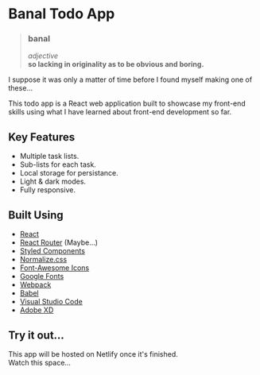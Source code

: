 # Banal Todo App

> ### **banal**
> *adjective*  
> **so lacking in originality as to be obvious and boring.**

I suppose it was only a matter of time before I found myself making one of these...

This todo app is a React web application built to showcase my front-end skills using what I have learned about front-end development so far.

## Key Features

- Multiple task lists.
- Sub-lists for each task.
- Local storage for persistance.
- Light & dark modes.
- Fully responsive.

## Built Using

- [React](https://reactjs.org/)
- [React Router](https://reactrouter.com/) (Maybe...)
- [Styled Components](https://styled-components.com/)
- [Normalize.css](https://necolas.github.io/normalize.css/)
- [Font-Awesome Icons](https://fontawesome.com/)
- [Google Fonts](https://fonts.google.com/)
- [Webpack](https://webpack.js.org/)
- [Babel](https://babeljs.io/)
- [Visual Studio Code](https://code.visualstudio.com/)
- [Adobe XD](https://www.adobe.com/uk/products/xd.html)

## Try it out...

This app will be hosted on Netlify once it's finished.  
Watch this space...
